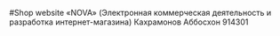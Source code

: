 #Shop website «NOVA»
(Электронная коммерческая деятельность и разработка интернет-магазина)
Кахрамонов Аббосхон 914301
